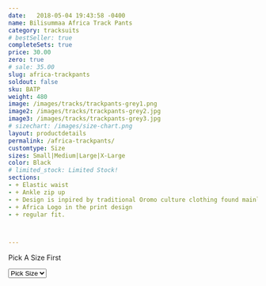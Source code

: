 ```yaml
---
date:   2018-05-04 19:43:58 -0400
name: Bilisummaa Africa Track Pants
category: tracksuits
# bestSeller: true
completeSets: true
price: 30.00
zero: true
# sale: 35.00
slug: africa-trackpants
soldout: false
sku: BATP
weight: 480
image: /images/tracks/trackpants-grey1.png
image2: /images/tracks/trackpants-grey2.jpg
image3: /images/tracks/trackpants-grey3.jpg
# sizechart: /images/size-chart.png
layout: productdetails
permalink: /africa-trackpants/
customtype: Size
sizes: Small|Medium|Large|X-Large
color: Black
# limited_stock: Limited Stock!
sections: 
- + Elastic waist
- + Ankle zip up
- + Design is inpired by traditional Oromo culture clothing found mainly 	in Bale region
- + Africa Logo in the print design
- + regular fit. 



---
```


<div class="missingSize"><p>Pick A Size First</p></div>

<select id="my-size">
	  <option selected disabled>Pick Size</option>
	  <option>Small</option>
	  <option>Medium</option>
	  <option>Large</option>
	  <option>X-Large</option>
</select>

